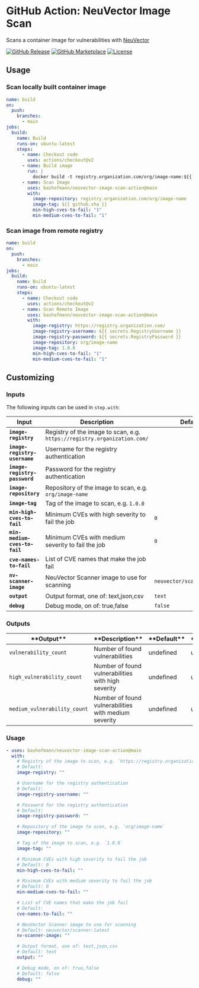 <!-- start title -->

# GitHub Action: NeuVector Image Scan

<!-- end title -->
<!-- start description -->

Scans a container image for vulnerabilities with [NeuVector](https://neuvector.com)

<!-- end description -->

[![GitHub Release][release-img]][release]
[![GitHub Marketplace][marketplace-img]][marketplace]
[![License][license-img]][license]

## Usage

### Scan locally built container image

```yaml
name: build
on:
  push:
    branches:
      - main
jobs:
  build:
    name: Build
    runs-on: ubuntu-latest
    steps:
      - name: Checkout code
        uses: actions/checkout@v2
      - name: Build image
        run: |
          docker build -t registry.organization.com/org/image-name:${{ github.sha }} .
      - name: Scan Image
        uses: bashofmann/neuvector-image-scan-action@main
        with:
          image-repository: registry.organization.com/org/image-name
          image-tag: ${{ github.sha }}
          min-high-cves-to-fail: "1"
          min-medium-cves-to-fail: "1"
```

### Scan image from remote registry

```yaml
name: build
on:
  push:
    branches:
      - main
jobs:
  build:
    name: Build
    runs-on: ubuntu-latest
    steps:
      - name: Checkout code
        uses: actions/checkout@v2
      - name: Scan Remote Image
        uses: bashofmann/neuvector-image-scan-action@main
        with:
          image-registry: https://registry.organization.com/
          image-registry-username: ${{ secrets.RegistryUsername }}
          image-registry-password: ${{ secrets.RegistryPassword }}
          image-repository: org/image-name
          image-tag: 1.0.0
          min-high-cves-to-fail: "1"
          min-medium-cves-to-fail: "1"
```

## Customizing

### Inputs

The following inputs can be used in `step.with`:

<!-- start inputs -->

| **Input**                     | **Description**                                                          | **Default**                | **Required** |
| ----------------------------- | ------------------------------------------------------------------------ | -------------------------- | ------------ |
| **`image-registry`**          | Registry of the image to scan, e.g. `https://registry.organization.com/` |                            | **false**    |
| **`image-registry-username`** | Username for the registry authentication                                 |                            | **false**    |
| **`image-registry-password`** | Password for the registry authentication                                 |                            | **false**    |
| **`image-repository`**        | Repository of the image to scan, e.g. `org/image-name`                   |                            | **true**     |
| **`image-tag`**               | Tag of the image to scan, e.g. `1.0.0`                                   |                            | **true**     |
| **`min-high-cves-to-fail`**   | Minimum CVEs with high severity to fail the job                          | `0`                        | **false**    |
| **`min-medium-cves-to-fail`** | Minimum CVEs with medium severity to fail the job                        | `0`                        | **false**    |
| **`cve-names-to-fail`**       | List of CVE names that make the job fail                                 |                            | **false**    |
| **`nv-scanner-image`**        | NeuVector Scanner image to use for scanning                              | `neuvector/scanner:latest` | **false**    |
| **`output`**                  | Output format, one of: text,json,csv                                     | `text`                     | **false**    |
| **`debug`**                   | Debug mode, on of: true,false                                            | `false`                    | **false**    |

<!-- end inputs -->

### Outputs

<!-- start outputs -->

| \***\*Output\*\***           | \***\*Description\*\***                              | \***\*Default\*\*** | \***\*Required\*\*** |
| ---------------------------- | ---------------------------------------------------- | ------------------- | -------------------- |
| `vulnerability_count`        | Number of found vulnerabilities                      | undefined           | undefined            |
| `high_vulnerability_count`   | Number of found vulnerabilities with high severity   | undefined           | undefined            |
| `medium_vulnerability_count` | Number of found vulnerabilities with medium severity | undefined           | undefined            |

<!-- end outputs -->

### Usage

<!-- start usage -->

```yaml
- uses: bashofmann/neuvector-image-scan-action@main
  with:
    # Registry of the image to scan, e.g. `https://registry.organization.com/`
    # Default:
    image-registry: ""

    # Username for the registry authentication
    # Default:
    image-registry-username: ""

    # Password for the registry authentication
    # Default:
    image-registry-password: ""

    # Repository of the image to scan, e.g. `org/image-name`
    image-repository: ""

    # Tag of the image to scan, e.g. `1.0.0`
    image-tag: ""

    # Minimum CVEs with high severity to fail the job
    # Default: 0
    min-high-cves-to-fail: ""

    # Minimum CVEs with medium severity to fail the job
    # Default: 0
    min-medium-cves-to-fail: ""

    # List of CVE names that make the job fail
    # Default:
    cve-names-to-fail: ""

    # NeuVector Scanner image to use for scanning
    # Default: neuvector/scanner:latest
    nv-scanner-image: ""

    # Output format, one of: text,json,csv
    # Default: text
    output: ""

    # Debug mode, on of: true,false
    # Default: false
    debug: ""
```

<!-- end usage -->

[release]: https://github.com/bashofmann/neuvector-image-scan-action/releases/latest
[release-img]: https://img.shields.io/github/release/bashofmann/neuvector-image-scan-action.svg?logo=github
[marketplace]: https://github.com/marketplace/actions/bashofmann/neuvector-image-scan
[marketplace-img]: https://img.shields.io/badge/marketplace-bashofmann/neuvector-image-scan--action-blue?logo=github
[license]: https://github.com/bashofmann/neuvector-image-scan-action/blob/master/LICENSE
[license-img]: https://img.shields.io/github/license/bashofmann/neuvector-image-scan-action
